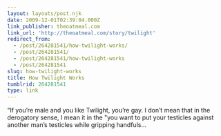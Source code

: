 ```yaml
---
layout: layouts/post.njk
date: 2009-12-01T02:39:04.000Z
link_publisher: theoatmeal.com
link_url: 'http://theoatmeal.com/story/twilight'
redirect_from:
  - /post/264281541/how-twilight-works/
  - /post/264281541/
  - /post/264281541/how-twilight-works
  - /post/264281541
slug: how-twilight-works
title: How Twilight Works
tumblrid: 264281541
type: link
---
```

<p>&ldquo;If you&rsquo;re male and you like Twilight, you&rsquo;re gay. I don&rsquo;t mean that in the derogatory sense, I mean it in the &quot;you want to put your testicles against another man&rsquo;s testicles while gripping handfuls&hellip;</p>
